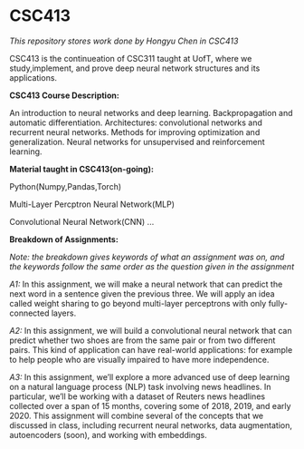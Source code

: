 # CSC413

*This repository stores work done by Hongyu Chen in CSC413*

CSC413 is the continueation of CSC311 taught at UofT, where we study,implement, and prove deep neural network structures and its applications.

**CSC413 Course Description:**

An introduction to neural networks and deep learning. Backpropagation and automatic differentiation. Architectures: convolutional networks and recurrent neural networks. Methods for improving optimization and generalization. Neural networks for unsupervised and reinforcement learning.

**Material taught in CSC413(on-going):**

Python(Numpy,Pandas,Torch)

Multi-Layer Percptron Neural Network(MLP)

Convolutional Neural Network(CNN)
...

**Breakdown of Assignments:**

*Note: the breakdown gives keywords of what an assignment was on, and the keywords follow the same order as the question given in the assignment*

*A1:* In this assignment, we will make a neural network that can predict the next word in a sentence given the previous three. We will apply an idea called weight sharing to go beyond multi-layer perceptrons with only fully-connected layers.

*A2:* In this assignment, we will build a convolutional neural network that can predict whether two shoes are from the same pair or from two different pairs. This kind of application can have real-world applications: for example to help people who are visually impaired to have more independence.

*A3:* In this assignment, we’ll explore a more advanced use of deep learning on a natural language process (NLP) task involving news headlines. In particular, we’ll be working with a dataset of Reuters news headlines collected over a span of 15 months, covering some of 2018, 2019, and early 2020. This assignment will combine several of the concepts that we discussed in class, including recurrent neural networks, data augmentation, autoencoders (soon), and working with embeddings.

